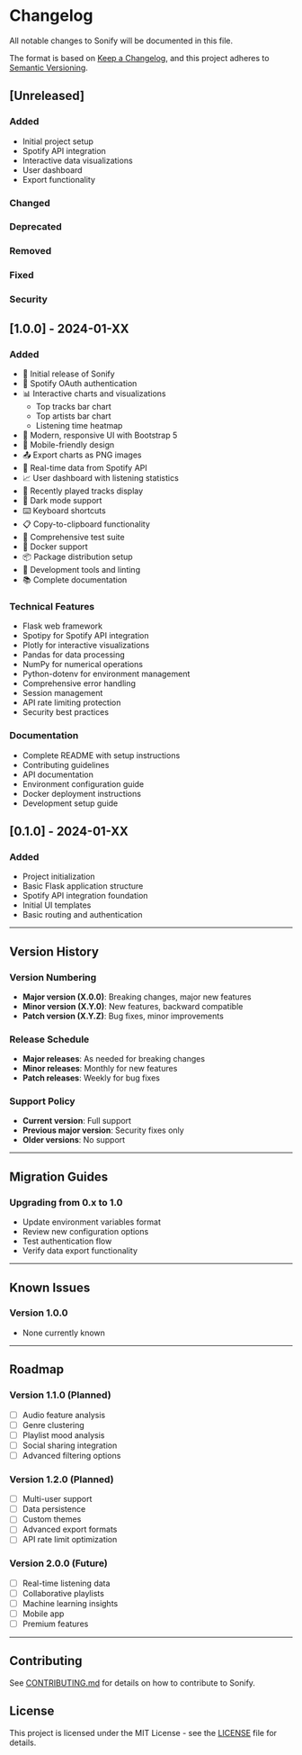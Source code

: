 # Changelog

All notable changes to Sonify will be documented in this file.

The format is based on [Keep a Changelog](https://keepachangelog.com/en/1.0.0/),
and this project adheres to [Semantic Versioning](https://semver.org/spec/v2.0.0.html).

## [Unreleased]

### Added
- Initial project setup
- Spotify API integration
- Interactive data visualizations
- User dashboard
- Export functionality

### Changed

### Deprecated

### Removed

### Fixed

### Security

## [1.0.0] - 2024-01-XX

### Added
- 🎉 Initial release of Sonify
- 🔐 Spotify OAuth authentication
- 📊 Interactive charts and visualizations
  - Top tracks bar chart
  - Top artists bar chart
  - Listening time heatmap
- 🎨 Modern, responsive UI with Bootstrap 5
- 📱 Mobile-friendly design
- 📤 Export charts as PNG images
- 🔄 Real-time data from Spotify API
- 📈 User dashboard with listening statistics
- 🎵 Recently played tracks display
- 🌙 Dark mode support
- ⌨️ Keyboard shortcuts
- 📋 Copy-to-clipboard functionality
- 🧪 Comprehensive test suite
- 🐳 Docker support
- 📦 Package distribution setup
- 🔧 Development tools and linting
- 📚 Complete documentation

### Technical Features
- Flask web framework
- Spotipy for Spotify API integration
- Plotly for interactive visualizations
- Pandas for data processing
- NumPy for numerical operations
- Python-dotenv for environment management
- Comprehensive error handling
- Session management
- API rate limiting protection
- Security best practices

### Documentation
- Complete README with setup instructions
- Contributing guidelines
- API documentation
- Environment configuration guide
- Docker deployment instructions
- Development setup guide

## [0.1.0] - 2024-01-XX

### Added
- Project initialization
- Basic Flask application structure
- Spotify API integration foundation
- Initial UI templates
- Basic routing and authentication

---

## Version History

### Version Numbering
- **Major version (X.0.0)**: Breaking changes, major new features
- **Minor version (X.Y.0)**: New features, backward compatible
- **Patch version (X.Y.Z)**: Bug fixes, minor improvements

### Release Schedule
- **Major releases**: As needed for breaking changes
- **Minor releases**: Monthly for new features
- **Patch releases**: Weekly for bug fixes

### Support Policy
- **Current version**: Full support
- **Previous major version**: Security fixes only
- **Older versions**: No support

---

## Migration Guides

### Upgrading from 0.x to 1.0
- Update environment variables format
- Review new configuration options
- Test authentication flow
- Verify data export functionality

---

## Known Issues

### Version 1.0.0
- None currently known

---

## Roadmap

### Version 1.1.0 (Planned)
- [ ] Audio feature analysis
- [ ] Genre clustering
- [ ] Playlist mood analysis
- [ ] Social sharing integration
- [ ] Advanced filtering options

### Version 1.2.0 (Planned)
- [ ] Multi-user support
- [ ] Data persistence
- [ ] Custom themes
- [ ] Advanced export formats
- [ ] API rate limit optimization

### Version 2.0.0 (Future)
- [ ] Real-time listening data
- [ ] Collaborative playlists
- [ ] Machine learning insights
- [ ] Mobile app
- [ ] Premium features

---

## Contributing

See [CONTRIBUTING.md](CONTRIBUTING.md) for details on how to contribute to Sonify.

## License

This project is licensed under the MIT License - see the [LICENSE](LICENSE) file for details. 